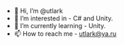 - 👋 Hi, I’m @utlark
- 👀 I’m interested in - C# and Unity.
- 🌱 I’m currently learning - Unity.
- 📫 How to reach me - utlark@ya.ru

<!---
utlark/utlark is a ✨ special ✨ repository because its `README.md` (this file) appears on your GitHub profile.
You can click the Preview link to take a look at your changes.
--->
